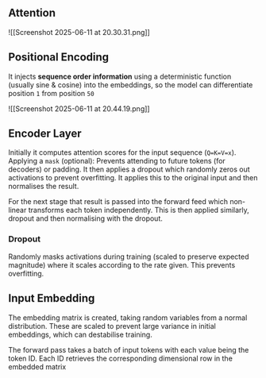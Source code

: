 


## Attention

![[Screenshot 2025-06-11 at 20.30.31.png]]

## Positional Encoding

It injects **sequence order information** using a deterministic function (usually sine & cosine) into the embeddings, so the model can differentiate position `1` from position `50`

![[Screenshot 2025-06-11 at 20.44.19.png]]

## Encoder Layer

Initially it computes attention scores for the input sequence (`Q=K=V=x`). Applying a `mask` (optional): Prevents attending to future tokens (for decoders) or padding. It then applies a dropout which randomly zeros out activations to prevent overfitting. It applies this to the original input and then normalises the result. 

For the next stage that result is passed into the forward feed which non-linear transforms each token independently. This is then applied similarly, dropout and then normalising with the dropout. 

### Dropout

Randomly masks activations during training (scaled to preserve expected magnitude) where it scales according to the rate given. This prevents overfitting. 

## Input Embedding

The embedding matrix is created, taking random variables from a normal distribution. These are scaled to prevent large variance in initial embeddings, which can destabilise training. 

The forward pass takes a batch of input tokens with each value being the token ID. Each ID retrieves the corresponding dimensional row in the embedded matrix
